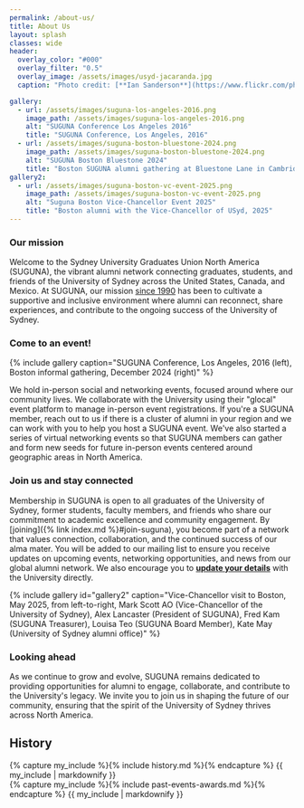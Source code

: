 ```yaml
---
permalink: /about-us/
title: About Us
layout: splash
classes: wide
header:
  overlay_color: "#000"
  overlay_filter: "0.5"
  overlay_image: /assets/images/usyd-jacaranda.jpg
  caption: "Photo credit: [**Ian Sanderson**](https://www.flickr.com/photos/iansand/2705636883/)"

gallery:
  - url: /assets/images/suguna-los-angeles-2016.png
    image_path: /assets/images/suguna-los-angeles-2016.png
    alt: "SUGUNA Conference Los Angeles 2016"
    title: "SUGUNA Conference, Los Angeles, 2016"
  - url: /assets/images/suguna-boston-bluestone-2024.png
    image_path: /assets/images/suguna-boston-bluestone-2024.png
    alt: "SUGUNA Boston Bluestone 2024"
    title: "Boston SUGUNA alumni gathering at Bluestone Lane in Cambridge, Massachusetts, 2024"
gallery2:
  - url: /assets/images/suguna-boston-vc-event-2025.png
    image_path: /assets/images/suguna-boston-vc-event-2025.png
    alt: "Suguna Boston Vice-Chancellor Event 2025"
    title: "Boston alumni with the Vice-Chancellor of USyd, 2025"
---
```


### Our mission

Welcome to the Sydney University Graduates Union North America
(SUGUNA), the vibrant alumni network connecting graduates, students,
and friends of the University of Sydney across the United States,
Canada, and Mexico.  At SUGUNA, our mission [since 1990](#history) has
been to cultivate a supportive and inclusive environment where alumni
can reconnect, share experiences, and contribute to the ongoing
success of the University of Sydney.

### Come to an event!

{% include gallery caption="SUGUNA Conference, Los Angeles, 2016 (left), Boston informal gathering, December 2024 (right)" %}

We hold in-person social and networking events, focused around where
our community lives.  We collaborate with the University using their
"glocal" event platform to manage in-person event registrations. If
you're a SUGUNA member, reach out to us if there is a cluster of
alumni in your region and we can work with you to help you host a
SUGUNA event. We've also started a series of virtual networking events
so that SUGUNA members can gather and form new seeds for future in-person
events centered around geographic areas in North America.

### Join us and stay connected

Membership in SUGUNA is open to all graduates of the University of
Sydney, former students, faculty members, and friends who share our
commitment to academic excellence and community engagement. By
[joining]({% link index.md %}#join-suguna), you become part of a
network that values connection, collaboration, and the continued
success of our alma mater.  You will be added to our mailing list to
ensure you receive updates on upcoming events, networking
opportunities, and news from our global alumni network. We also
encourage you to **[update your
details](https://www.sydney.edu.au/engage/alumni/update-your-details.html)**
with the University directly.

{% include gallery id="gallery2" caption="Vice-Chancellor visit to Boston, May 2025, from left-to-right, Mark Scott AO (Vice-Chancellor of the University of Sydney), Alex Lancaster (President of SUGUNA), Fred Kam (SUGUNA Treasurer), Louisa Teo (SUGUNA Board Member), Kate May (University of Sydney alumni office)" %}

### Looking ahead

As we continue to grow and evolve, SUGUNA remains dedicated to
providing opportunities for alumni to engage, collaborate, and
contribute to the University's legacy. We invite you to join us in
shaping the future of our community, ensuring that the spirit of the
University of Sydney thrives across North America.


## History

<div class="two-column-layout">
  <div class="column" style="flex: 7">
     {% capture my_include %}{% include history.md %}{% endcapture %}
   {{ my_include | markdownify }}
    </div>
  <div class="column" style="flex: 3">
     {% capture my_include %}{% include past-events-awards.md %}{% endcapture %}
   {{ my_include | markdownify }}

  </div>
</div>




